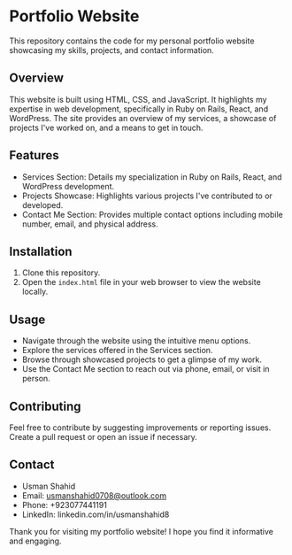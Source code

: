 # Portfolio Website

This repository contains the code for my personal portfolio website showcasing my skills, projects, and contact information.

## Overview

This website is built using HTML, CSS, and JavaScript. It highlights my expertise in web development, specifically in Ruby on Rails, React, and WordPress. The site provides an overview of my services, a showcase of projects I've worked on, and a means to get in touch.

## Features

- Services Section: Details my specialization in Ruby on Rails, React, and WordPress development.
- Projects Showcase: Highlights various projects I've contributed to or developed.
- Contact Me Section: Provides multiple contact options including mobile number, email, and physical address.

## Installation

1. Clone this repository.
2. Open the `index.html` file in your web browser to view the website locally.

## Usage

- Navigate through the website using the intuitive menu options.
- Explore the services offered in the Services section.
- Browse through showcased projects to get a glimpse of my work.
- Use the Contact Me section to reach out via phone, email, or visit in person.

## Contributing

Feel free to contribute by suggesting improvements or reporting issues. Create a pull request or open an issue if necessary.

## Contact

- Usman Shahid
- Email: usmanshahid0708@outlook.com
- Phone: +923077441191
- LinkedIn: linkedin.com/in/usmanshahid8

Thank you for visiting my portfolio website! I hope you find it informative and engaging.
